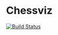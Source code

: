 # Chessviz

[![Build Status](https://travis-ci.org/nikdom123/Chessviz.svg?branch=master)](https://travis-ci.org/nikdom123/Chessviz)